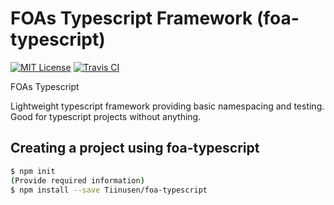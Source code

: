 # FOAs Typescript Framework (foa-typescript)

[![MIT License](https://img.shields.io/npm/l/foa-typescript.svg?style=square)](LICENSE)
[![Travis CI](https://travis-ci.org/Tiinusen/foa-typescript.svg?branch=master)](https://travis-ci.org/Tiinusen/foa-typescript)

FOAs Typescript

Lightweight typescript framework providing basic namespacing and testing. Good for typescript projects without anything. 

## Creating a project using foa-typescript

```bash
$ npm init
(Provide required information)
$ npm install --save Tiinusen/foa-typescript
```
